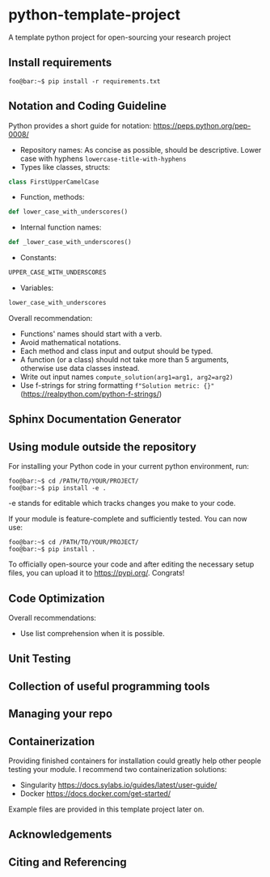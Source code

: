 # python-template-project
A template python project for open-sourcing your research project


## Install requirements

```console
foo@bar:~$ pip install -r requirements.txt
```

## Notation and Coding Guideline

Python provides a short guide for notation: https://peps.python.org/pep-0008/

- Repository names: As concise as possible, should be descriptive. Lower case with hyphens `lowercase-title-with-hyphens`
- Types like classes, structs: 

```python
class FirstUpperCamelCase
```

- Function, methods: 
```python 
def lower_case_with_underscores()
```

- Internal function names: 

```python  
def _lower_case_with_underscores()
```

- Constants: 
```python 
UPPER_CASE_WITH_UNDERSCORES
```
- Variables: 
```python 
lower_case_with_underscores
```

Overall recommendation:
- Functions' names should start with a verb.
- Avoid mathematical notations.
- Each method and class input and output should be typed.
- A function (or a class) should not take more than 5 arguments, otherwise use data classes instead.
- Write out input names `compute_solution(arg1=arg1, arg2=arg2)`
- Use f-strings for string formatting `f"Solution metric: {}"` (https://realpython.com/python-f-strings/)

## Sphinx Documentation Generator


## Using module outside the repository

For installing your Python code in your current python environment, run:
```console
foo@bar:~$ cd /PATH/TO/YOUR/PROJECT/
foo@bar:~$ pip install -e . 
```
-e stands for editable which tracks changes you make to your code.

If your module is feature-complete and sufficiently tested. You can now use:
```console
foo@bar:~$ cd /PATH/TO/YOUR/PROJECT/
foo@bar:~$ pip install . 
```

To officially open-source your code and after editing the necessary setup files, you can upload it to
https://pypi.org/. Congrats! 

## Code Optimization
Overall recommendations:
- Use list comprehension when it is possible.

## Unit Testing

## Collection of useful programming tools

## Managing your repo


## Containerization
Providing finished containers for installation could greatly help other people testing your module. I recommend two containerization solutions: 
- Singularity https://docs.sylabs.io/guides/latest/user-guide/
- Docker https://docs.docker.com/get-started/

Example files are provided in this template project later on.

## Acknowledgements

## Citing and Referencing
